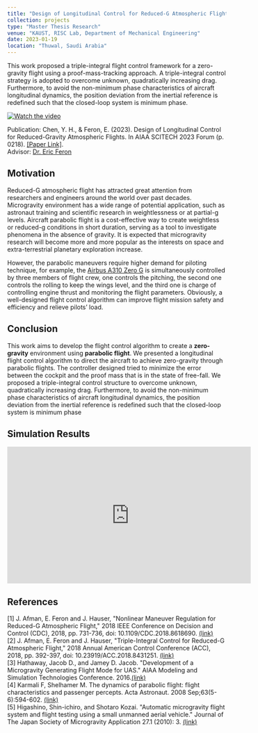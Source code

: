 ```yaml
---
title: "Design of Longitudinal Control for Reduced-G Atmospheric Flight"
collection: projects
type: "Master Thesis Research"
venue: "KAUST, RISC Lab, Department of Mechanical Engineering"
date: 2023-01-19
location: "Thuwal, Saudi Arabia"
---
```

This work proposed a triple-integral flight control framework for a zero-gravity flight using a proof-mass-tracking approach. A triple-integral control strategy is adopted to overcome unknown, quadratically increasing drag. Furthermore, to avoid the non-minimum phase characteristics of aircraft longitudinal dynamics, the position deviation from the inertial reference is redefined such that the closed-loop system is minimum phase.

[![Watch the video](https://img.youtube.com/vi/94dRG9IPGZg/sddefault.jpg)](https://youtu.be/94dRG9IPGZg)

Publication: Chen, Y. H., & Feron, E. (2023). Design of Longitudinal Control for Reduced-Gravity Atmospheric Flights. In AIAA SCITECH 2023 Forum (p. 0218). [[Paper Link]](https://arc.aiaa.org/doi/epdf/10.2514/6.2023-0218).<br />
Advisor: [Dr. Eric Feron](https://scholar.google.com/citations?user=wKvaIJgAAAAJ&hl=en)

## Motivation
Reduced-G atmospheric flight has attracted great attention from researchers and engineers around the world over past decades. Microgravity environment has a wide range of potential application, such as astronaut training and scientific research in weightlessness or at partial-g levels. Aircraft parabolic flight is a cost-effective way to create weightless or reduced-g conditions in short duration, serving as a tool to investigate phenomena in the absence of gravity. It is expected that microgravity research will become more and more popular as the interests on space and extra-terrestrial planetary exploration increase.  

However, the parabolic maneuvers require higher demand for piloting technique, for example, the [Airbus A310 Zero G](https://www.airzerog.com/) is simultaneously controlled by three members of flight crew, one controls the pitching, the second one controls the rolling to keep the wings level, and the third one is charge of controlling engine thrust and monitoring the flight parameters. Obviously, a well-designed flight control algorithm can improve flight mission safety and efficiency and relieve pilots’ load.

## Conclusion
This work aims to develop the flight control algorithm to create a **zero-gravity** environment using **parabolic flight**. We presented a longitudinal flight control algorithm to direct the aircraft to achieve zero-gravity through parabolic flights. The controller designed tried to minimize the error between the cockpit and the proof mass that is in the state of free-fall. We proposed a triple-integral control structure to overcome unknown, quadratically increasing drag. Furthermore, to avoid the non-minimum phase characteristics of aircraft longitudinal dynamics, the position deviation from the inertial reference is redefined such that the closed-loop system is minimum phase

## Simulation Results
<p align="center">
<iframe width="560" height="315" src="https://www.youtube.com/embed/qtZncMjkumw?si=oV8XL6No0W2BcQ5c" title="YouTube video player" frameborder="0" allow="accelerometer; autoplay; clipboard-write; encrypted-media; gyroscope; picture-in-picture; web-share" allowfullscreen></iframe>
</p>


## References
\[1\] J. Afman, E. Feron and J. Hauser, "Nonlinear Maneuver Regulation for Reduced-G Atmospheric Flight," 2018 IEEE Conference on Decision and Control (CDC), 2018, pp. 731-736, doi: 10.1109/CDC.2018.8618690. [(link)](https://ieeexplore.ieee.org/document/8618690)  
\[2\] J. Afman, E. Feron and J. Hauser, "Triple-Integral Control for Reduced-G Atmospheric Flight," 2018 Annual American Control Conference (ACC), 2018, pp. 392-397, doi: 10.23919/ACC.2018.8431251. [(link)](https://ieeexplore.ieee.org/document/8431251)  
\[3\] Hathaway, Jacob D., and Jamey D. Jacob. "Development of a Microgravity Generating Flight Mode for UAS." AIAA Modeling and Simulation Technologies Conference. 2016.[(link)](https://doi.org/10.2514/6.2016-3219)  
\[4\] Karmali F, Shelhamer M. The dynamics of parabolic flight: flight characteristics and passenger percepts. Acta Astronaut. 2008 Sep;63(5-6):594-602. [(link)](https://doi.org/10.1016/j.actaastro.2008.04.009)  
\[5\] Higashino, Shin-ichiro, and Shotaro Kozai. "Automatic microgravity flight system and flight testing using a small unmanned aerial vehicle." Journal of The Japan Society of Microgravity Application 27.1 (2010): 3. [(link)](https://doi.org/10.15011/jasma.27.1.3)





<!-- ---
title: "Teaching experience 2"
collection: teaching
type: "Workshop"
permalink: /teaching/2015-spring-teaching-1
venue: "University 1, Department"
date: 2015-01-01
location: "City, Country"
---

This is a description of a teaching experience. You can use markdown like any other post.

Heading 1
======

Heading 2
======

Heading 3
====== -->

